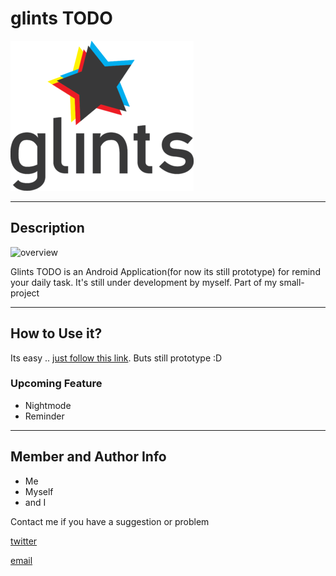 # glints TODO

![Glints](img/GLINTS_LOGO.png)

---
## Description

![overview](img/todoGlints.png)

Glints TODO is an Android Application(for now its still prototype) for remind your daily task. It's still under development by myself. Part of my small-project

---
## How to Use it?

Its easy .. [just follow this link](https://www.figma.com/proto/CdWVZINJbTxCgY0LbJzZFw9g/glints_TODO?scaling=scale-down&node-id=2%3A0). Buts still prototype :D 

### Upcoming Feature

* Nightmode
* Reminder

---

## Member and Author Info

* Me
* Myself
* and I

Contact me if you have a suggestion or problem

[twitter](@_nobody404)

[email](publicu002[at]gmail.com)
